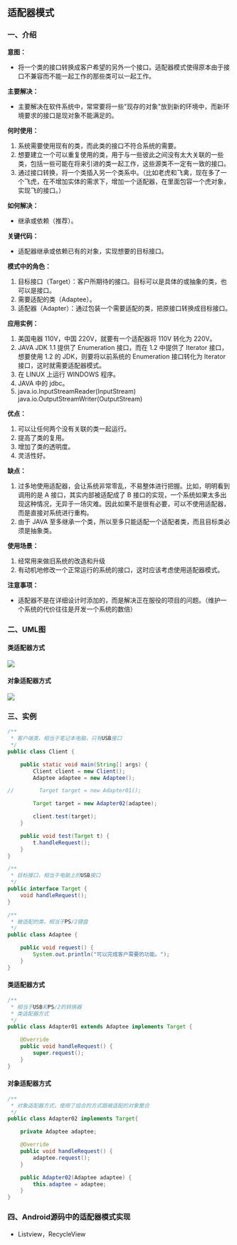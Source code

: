 ## 适配器模式

### 一、介绍

**意图：**

- 将一个类的接口转换成客户希望的另外一个接口。适配器模式使得原本由于接口不兼容而不能一起工作的那些类可以一起工作。

**主要解决：**

- 主要解决在软件系统中，常常要将一些"现存的对象"放到新的环境中，而新环境要求的接口是现对象不能满足的。

**何时使用：** 

1. 系统需要使用现有的类，而此类的接口不符合系统的需要。 
2. 想要建立一个可以重复使用的类，用于与一些彼此之间没有太大关联的一些类，包括一些可能在将来引进的类一起工作，这些源类不一定有一致的接口。 
3. 通过接口转换，将一个类插入另一个类系中。（比如老虎和飞禽，现在多了一个飞虎，在不增加实体的需求下，增加一个适配器，在里面包容一个虎对象，实现飞的接口。）

**如何解决：**

- 继承或依赖（推荐）。

**关键代码：**

- 适配器继承或依赖已有的对象，实现想要的目标接口。

**模式中的角色：**

1. 目标接口（Target）：客户所期待的接口。目标可以是具体的或抽象的类，也可以是接口。
2. 需要适配的类（Adaptee）。
3. 适配器（Adapter）：通过包装一个需要适配的类，把原接口转换成目标接口。

**应用实例：** 

1. 美国电器 110V，中国 220V，就要有一个适配器将 110V 转化为 220V。 
2. JAVA JDK 1.1 提供了 Enumeration 接口，而在 1.2 中提供了 Iterator 接口，想要使用 1.2 的 JDK，则要将以前系统的 Enumeration 接口转化为 Iterator 接口，这时就需要适配器模式。
3. 在 LINUX 上运行 WINDOWS 程序。 
4. JAVA 中的 jdbc。
5. java.io.InputStreamReader(InputStream)
   java.io.OutputStreamWriter(OutputStream)

**优点：** 

1. 可以让任何两个没有关联的类一起运行。 
2. 提高了类的复用。 
3. 增加了类的透明度。 
4. 灵活性好。

**缺点：** 

1. 过多地使用适配器，会让系统非常零乱，不易整体进行把握。比如，明明看到调用的是 A 接口，其实内部被适配成了 B 接口的实现，一个系统如果太多出现这种情况，无异于一场灾难。因此如果不是很有必要，可以不使用适配器，而是直接对系统进行重构。 
2. 由于 JAVA 至多继承一个类，所以至多只能适配一个适配者类，而且目标类必须是抽象类。

**使用场景：**

1. 经常用来做旧系统的改造和升级
2. 有动机地修改一个正常运行的系统的接口，这时应该考虑使用适配器模式。

**注意事项：**

- 适配器不是在详细设计时添加的，而是解决正在服役的项目的问题。（维护一个系统的代价往往是开发一个系统的数倍）

### 二、UML图

#### 类适配器方式

![](https://i.imgur.com/8tLX7b8.png)

#### 对象适配器方式

![](https://i.imgur.com/SLpQJht.png)

### 三、实例

```java
/**
 * 客户端类，相当于笔记本电脑，只有USB接口
 */
public class Client {

    public static void main(String[] args) {
        Client client = new Client();
        Adaptee adaptee = new Adaptee();

//        Target target = new Adapter01();

        Target target = new Adapter02(adaptee);

        client.test(target);
    }

    public void test(Target t) {
        t.handleRequest();
    }
}
```

```java
/**
 * 目标接口，相当于电脑上的USB接口
 */
public interface Target {
    void handleRequest();
}
```

```java
/**
 * 被适配的类，相当于PS/2键盘
 */
public class Adaptee {

    public void request() {
        System.out.println("可以完成客户需要的功能。");
    }
}
```

#### 类适配器方式

```java
/**
 * 相当于USB和PS/2的转换器
 * 类适配器方式
 */
public class Adapter01 extends Adaptee implements Target {

    @Override
    public void handleRequest() {
        super.request();
    }
}
```

#### 对象适配器方式

```java
/**
 * 对象适配器方式，使用了组合的方式跟被适配的对象整合
 */
public class Adapter02 implements Target{

    private Adaptee adaptee;

    @Override
    public void handleRequest() {
        adaptee.request();
    }

    public Adapter02(Adaptee adaptee) {
        this.adaptee = adaptee;
    }
}
```

### 四、Android源码中的适配器模式实现

- Listview，RecycleView